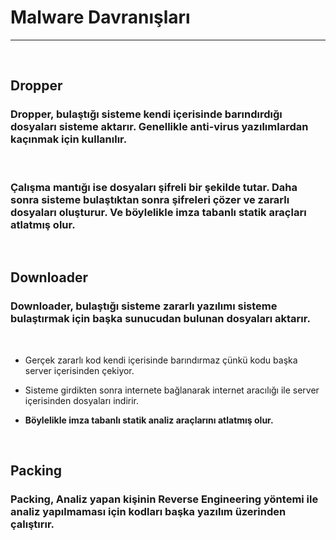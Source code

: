 # Malware Davranışları 
***********************************

&nbsp;

## **Dropper**

### Dropper, bulaştığı sisteme kendi içerisinde barındırdığı dosyaları sisteme aktarır. Genellikle anti-virus yazılımlardan kaçınmak için kullanılır. 

&nbsp;

### Çalışma mantığı ise dosyaları şifreli bir şekilde tutar. Daha sonra sisteme bulaştıktan sonra şifreleri çözer ve zararlı dosyaları oluşturur. **Ve böylelikle imza tabanlı statik araçları atlatmış olur.**

&nbsp;

## **Downloader**

### Downloader, bulaştığı sisteme zararlı yazılımı sisteme bulaştırmak için başka sunucudan bulunan dosyaları aktarır. 

&nbsp;

* Gerçek zararlı kod kendi içerisinde barındırmaz çünkü kodu başka server içerisinden çekiyor. 

* Sisteme girdikten sonra internete bağlanarak internet aracılığı ile server içerisinden dosyaları indirir.

* **Böylelikle imza tabanlı statik analiz araçlarını atlatmış olur.**

&nbsp;

## **Packing**

### Packing, Analiz yapan kişinin Reverse Engineering yöntemi ile analiz yapılmaması için kodları başka yazılım üzerinden çalıştırır. 